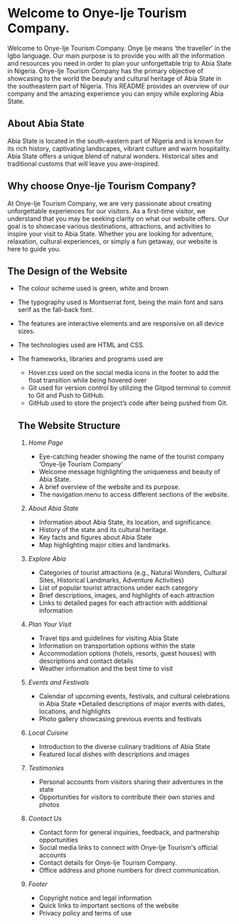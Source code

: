 # **Welcome to Onye-Ije Tourism Company**.

 Welcome to Onye-Ije Tourism Company. Onye Ije means ‘the traveller’ in the Igbo language. Our main purpose is to provide you with all the information and resources you need in order to plan your unforgettable trip to Abia State in Nigeria. Onye-Ije Tourism Company has the primary objective of showcasing to the world the beauty and cultural heritage of Abia State in the southeastern part of Nigeria. This README provides an overview of our company and the amazing experience you can enjoy while exploring Abia State.
 
 ## About Abia State

 Abia State is located in the south-eastern part of Nigeria and is known for its rich history, captivating landscapes, vibrant culture and warm hospitality. Abia State offers a unique blend of natural wonders. Historical sites and traditional customs that will leave you awe-inspired.

 ## Why choose Onye-Ije Tourism Company?

 At Onye-Ije Tourism Company, we are very passionate about creating unforgettable experiences for our visitors. As a first-time visitor, we understand that you may be seeking clarity on what our website offers. Our goal is to showcase various destinations, attractions, and activities to inspire your visit to Abia State. Whether you are looking for adventure, relaxation, cultural experiences, or simply a fun getaway, our website is here to guide you. 

 ## The Design of the Website

 +	The colour scheme used is green, white and brown 
- The typography used is Montserrat font, being the main font and sans serif as the fall-back font. 
*	The features are interactive elements and are responsive on all device sizes. 
+	The technologies used are HTML and CSS.
-	The frameworks, libraries and programs used are 
	  * Hover.css used on the social media icons in the footer to add the float transition while being hovered over
    *	Git used for version control by utilizing the Gitpod terminal to commit to Git and Push to GitHub.
    *	GitHub used to store the project’s code after being pushed from Git.

    ## The Website Structure
    1. _Home Page_
          * Eye-catching header showing the name of the tourist company ‘Onye-Ije Tourism Company’ 
        * Welcome message highlighting the uniqueness and beauty of Abia State.
        * A brief overview of the website and its purpose.
        * The navigation menu to access different sections of the website.

    2.  *About Abia State*
         * Information about Abia State, its location, and significance.
	    * History of the state and its cultural heritage.
        * Key facts and figures about Abia State
        * Map highlighting major cities and landmarks.

    3.	_Explore Abia_
        * Categories of tourist attractions (e.g., Natural Wonders, Cultural Sites, Historical Landmarks, Adventure Activities) 
        * List of popular tourist attractions under each category
        * Brief descriptions, images, and highlights of each attraction
        * Links to detailed pages for each attraction with additional information

    4.	*Plan Your Visit*
        * Travel tips and guidelines for visiting Abia State
        * Information on transportation options within the state
        * Accommodation options (hotels, resorts, guest houses) with descriptions and contact details
        * Weather information and the best time to visit

    5.	_Events and Festivals_
        * Calendar of upcoming events, festivals, and cultural celebrations in Abia State
        *Detailed descriptions of major events with dates, locations, and highlights
        * Photo gallery showcasing previous events and festivals

    6.	*Local Cuisine*
        * Introduction to the diverse culinary traditions of Abia State
        * Featured local dishes with descriptions and images

    7.	_Testimonies_ 
        * Personal accounts from visitors sharing their adventures in the state
        * Opportunities for visitors to contribute their own stories and photos

    8.	*Contact Us*
        * Contact form for general inquiries, feedback, and partnership opportunities
	    * Social media links to connect with Onye-Ije Tourism's official accounts
        * Contact details for Onye-Ije Tourism Company.
    	* Office address and phone numbers for direct communication.

    9.	_Footer_
        * Copyright notice and legal information
        * Quick links to important sections of the website
        * Privacy policy and terms of use

   



   
